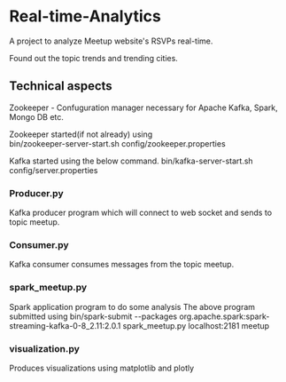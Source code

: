 # Real-time-Analytics
A project to analyze Meetup website's RSVPs real-time. 

Found out the topic trends and trending cities.

## Technical aspects
Zookeeper - Confuguration manager necessary for Apache Kafka, Spark, Mongo DB etc.<br>
<p>Zookeeper started(if not already) using<br>
bin/zookeeper-server-start.sh config/zookeeper.properties</p>

Kafka started using the below command.
bin/kafka-server-start.sh config/server.properties

### Producer.py
Kafka producer program which will connect to web socket and sends to topic meetup.

### Consumer.py
Kafka consumer consumes messages from the topic meetup.

### spark_meetup.py
Spark application program to do some analysis
The above program submitted using 
bin/spark-submit --packages org.apache.spark:spark-streaming-kafka-0-8_2.11:2.0.1 spark_meetup.py localhost:2181 meetup

### visualization.py
Produces visualizations using matplotlib and plotly
